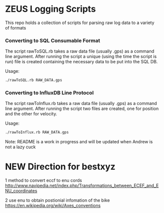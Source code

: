 # ZEUS Logging Scripts
This repo holds a collection of scripts for parsing raw log data to a variety of formats

### Converting to SQL Consumable Format
The script rawToSQL.rb takes a raw data file (usually .gps) as a command line argument.
After running the script a unique (using the time the script is run) file is created containing the necessary data to be put into the SQL DB.

Usage:
```sh
./rawToSQL.rb RAW_DATA.gps
```

### Converting to InfluxDB Line Protocol
The script rawToInflux.rb takes a raw data file (usually .gps) as a command line argument.
After running the script two files are created, one for position and the other for velocity.

Usage:
```sh
./rawToInflux.rb RAW_DATA.gps
```
Note: README is a work in progress and will be updated when Andrew is not a lazy cuck

# NEW Direction for bestxyz

1 method to convert eccf to enu cords
http://www.navipedia.net/index.php/Transformations_between_ECEF_and_ENU_coordinates

2 use enu to obtain postionial infomation of the bike
https://en.wikipedia.org/wiki/Axes_conventions





